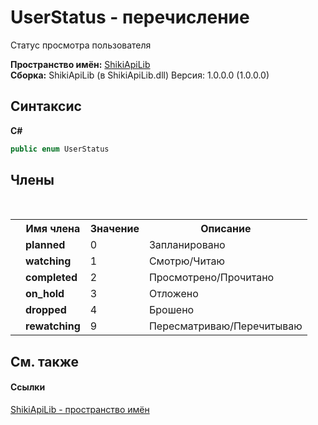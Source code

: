 # UserStatus - перечисление
 

Статус просмотра пользователя

**Пространство имён:**&nbsp;<a href="N_ShikiApiLib">ShikiApiLib</a><br />**Сборка:**&nbsp;ShikiApiLib (в ShikiApiLib.dll) Версия: 1.0.0.0 (1.0.0.0)

## Синтаксис

**C#**<br />
``` C#
public enum UserStatus
```


## Члены
&nbsp;<table><tr><th></th><th>Имя члена</th><th>Значение</th><th>Описание</th></tr><tr><td /><td target="F:ShikiApiLib.UserStatus.planned">**planned**</td><td>0</td><td>Запланировано</td></tr><tr><td /><td target="F:ShikiApiLib.UserStatus.watching">**watching**</td><td>1</td><td>Смотрю/Читаю</td></tr><tr><td /><td target="F:ShikiApiLib.UserStatus.completed">**completed**</td><td>2</td><td>Просмотрено/Прочитано</td></tr><tr><td /><td target="F:ShikiApiLib.UserStatus.on_hold">**on_hold**</td><td>3</td><td>Отложено</td></tr><tr><td /><td target="F:ShikiApiLib.UserStatus.dropped">**dropped**</td><td>4</td><td>Брошено</td></tr><tr><td /><td target="F:ShikiApiLib.UserStatus.rewatching">**rewatching**</td><td>9</td><td>Пересматриваю/Перечитываю</td></tr></table>

## См. также


#### Ссылки
<a href="N_ShikiApiLib">ShikiApiLib - пространство имён</a><br />